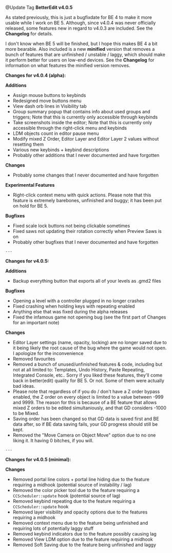 @Update Tag **BetterEdit v4.0.5**

As stated previously, this is just a bugfixdate for BE 4 to make it more usable while I work on BE 5. Although, since v4.0.4 was never officially released, some features new in regard to v4.0.3 are included. See the **Changelog** for details.

I don't know when BE 5 will be finished, but I hope this makes BE 4 a bit more bearable. Also included is a new **minified** version that removes a bunch of features that are unfinished / unstable / laggy, which should make it perform better for users on low-end devices. See the **Changelog** for information on what features the minified version removes.

**Changes for v4.0.4 (alpha):**

**Additions**
 - Assign mouse buttons to keybinds
 - Redesigned move buttons menu
 - View dash orb lines in Visibility tab
 - Group summary popup that contains info about used groups and triggers; Note that this is currently only accessible through keybinds
 - Take screenshots inside the editor; Note that this is currently only accessible through the right-click menu and keybinds
 - LDM objects count in editor pause menu
 - Modify mixed Z Order, Editor Layer and Editor Layer 2 values without resetting them
 - Various new keybinds + keybind descriptions
 - Probably other additions that I never documented and have forgotten

**Changes**
 - Probably some changes that I never documented and have forgotten

**Experimental Features**
 - Right-click context menu with quick actions. Please note that this feature is extremely barebones, unfinished and buggy; it has been put on hold for BE 5.

**Bugfixes**
 - Fixed scale lock buttons not being clickable sometimes
 - Fixed saws not updating their rotation correctly when Preview Saws is on
 - Probably other bugfixes that I never documented and have forgotten

```
---
```

**Changes for v4.0.5:**

**Additions**
 - Backup everything button that exports all of your levels as .gmd2 files

**Bugfixes**
 - Opening a level with a controller plugged in no longer crashes
 - Fixed crashing when holding keys with repeating enabled
 - Anything else that was fixed during the alpha releases
 - Fixed the infamous game not opening bug (see the first part of Changes for an important note)

**Changes**
 - Editor Layer settings (name, opacity, locking) are no longer saved due to it being likely the root cause of the bug where the game would not open. I apologize for the inconvenience
 - Removed favourites
 - Removed a bunch of unused/unfinished features & code, including but not at all limited to: Templates, Undo History, Paste Repeating, Integrated Console, etc.. Sorry if you liked these features, they'll come back in better(edit) quality for BE 5. Or not. Some of them were actually bad ideas.
 - Please note that regardless of if you do / don't have a Z order bypass enabled, the Z order on every object is limited to a value between -999 and 9999. The reason for this is because of a BE feature that allows mixed Z orders to be edited simultaniously, and that GD considers -1000 to be Mixed.
 - Saving order has been changed so that GD data is saved first and BE data after, so if BE data saving fails, your GD progress should still be kept.
 - Removed the "Move Camera on Object Move" option due to no one liking it. It having 0 bitches, if you will.

```
---
```

**Changes for v4.0.5 (minimal):**

**Changes**
 - Removed portal line colors + portal line hiding due to the feature requiring a midhook (potential source of instability / lag)
 - Removed the color picker tool due to the feature requiring a `CCScheduler::update` hook (potential source of lag)
 - Removed keybind repeating due to the feature requiring a `CCScheduler::update` hook
 - Removed layer visibility and opacity options due to the features requiring a midhook
 - Removed context menu due to the feature being unfinished and requiring lots of potentially laggy stuff
 - Removed keybind indicators due to the feature possibly causing lag
 - Removed View LDM option due to the feature requiring a midhook
 - Removed Soft Saving due to the feature being unfinished and laggy
